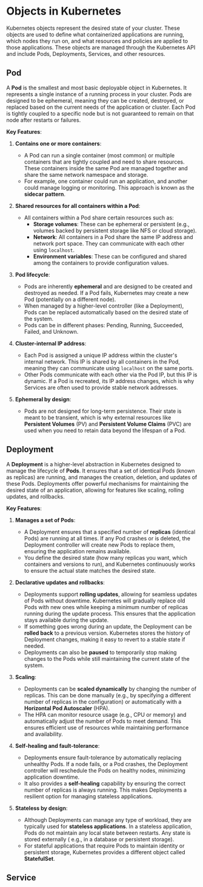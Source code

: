 # Objects in Kubernetes

Kubernetes objects represent the desired state of your cluster. These objects are used to define what containerized
applications are running, which nodes they run on, and what resources and policies are applied to those applications.
These objects are managed through the Kubernetes API and include Pods, Deployments, Services, and other resources.

## Pod

A **Pod** is the smallest and most basic deployable object in Kubernetes. It represents a single instance of a running
process in your cluster. Pods are designed to be ephemeral, meaning they can be created, destroyed, or replaced based on
the current needs of the application or cluster. Each Pod is tightly coupled to a specific node but is not guaranteed to
remain on that node after restarts or failures.

**Key Features**:

1. **Contains one or more containers**:
   - A Pod can run a single container (most common) or multiple containers that are tightly coupled and need to share
     resources. These containers inside the same Pod are managed together and share the same network namespace and
     storage.
   - For example, one container could run an application, and another could manage logging or monitoring. This approach
     is known as the **sidecar pattern**.

2. **Shared resources for all containers within a Pod**:
   - All containers within a Pod share certain resources such as:
      - **Storage volumes**: These can be ephemeral or persistent (e.g., volumes backed by persistent storage like NFS
        or cloud storage).
      - **Network**: All containers in a Pod share the same IP address and network port space. They can communicate
        with each other using `localhost`.
      - **Environment variables**: These can be configured and shared among the containers to provide configuration
        values.

3. **Pod lifecycle**:
   - Pods are inherently **ephemeral** and are designed to be created and destroyed as needed. If a Pod fails,
     Kubernetes may create a new Pod (potentially on a different node).
   - When managed by a higher-level controller (like a Deployment), Pods can be replaced automatically based on the
     desired state of the system.
   - Pods can be in different phases: Pending, Running, Succeeded, Failed, and Unknown.

4. **Cluster-internal IP address**:
   - Each Pod is assigned a unique IP address within the cluster's internal network. This IP is shared by all
     containers in the Pod, meaning they can communicate using `localhost` on the same ports.
   - Other Pods communicate with each other via the Pod IP, but this IP is dynamic. If a Pod is recreated, its IP
     address changes, which is why Services are often used to provide stable network addresses.

5. **Ephemeral by design**:
   - Pods are not designed for long-term persistence. Their state is meant to be transient, which is why external
     resources like **Persistent Volumes** (PV) and **Persistent Volume Claims** (PVC) are used when you need to retain
     data beyond the lifespan of a Pod.

## Deployment

A **Deployment** is a higher-level abstraction in Kubernetes designed to manage the lifecycle of **Pods**. It ensures
that a set of identical Pods (known as replicas) are running, and manages the creation, deletion, and updates of these
Pods. Deployments offer powerful mechanisms for maintaining the desired state of an application, allowing for features
like scaling, rolling updates, and rollbacks.

**Key Features**:

1. **Manages a set of Pods**:
   - A Deployment ensures that a specified number of **replicas** (identical Pods) are running at all times. If any Pod
     crashes or is deleted, the Deployment controller will create new Pods to replace them, ensuring the application
     remains available.
   - You define the desired state (how many replicas you want, which containers and versions to run), and Kubernetes
     continuously works to ensure the actual state matches the desired state.

2. **Declarative updates and rollbacks**:
   - Deployments support **rolling updates**, allowing for seamless updates of Pods without downtime. Kubernetes will
     gradually replace old Pods with new ones while keeping a minimum number of replicas running during the update
     process. This ensures that the application stays available during the update.
   - If something goes wrong during an update, the Deployment can be **rolled back** to a previous version. Kubernetes
     stores the history of Deployment changes, making it easy to revert to a stable state if needed.
   - Deployments can also be **paused** to temporarily stop making changes to the Pods while still maintaining the
     current state of the system.

3. **Scaling**:
   - Deployments can be **scaled dynamically** by changing the number of replicas. This can be done manually (e.g., by
     specifying a different number of replicas in the configuration) or automatically with a **Horizontal Pod
     Autoscaler** (HPA).
   - The HPA can monitor resource usage (e.g., CPU or memory) and automatically adjust the number of Pods to meet
     demand. This ensures efficient use of resources while maintaining performance and availability.

4. **Self-healing and fault-tolerance**:
   - Deployments ensure fault-tolerance by automatically replacing unhealthy Pods. If a node fails, or a Pod crashes,
     the Deployment controller will reschedule the Pods on healthy nodes, minimizing application downtime.
   - It also provides a **self-healing** capability by ensuring the correct number of replicas is always running. This
     makes Deployments a resilient option for managing stateless applications.

5. **Stateless by design**:
   - Although Deployments can manage any type of workload, they are typically used for **stateless applications**. In a
     stateless application, Pods do not maintain any local state between restarts. Any state is stored externally (
     e.g., in a database or persistent storage).
   - For stateful applications that require Pods to maintain identity or persistent storage, Kubernetes provides a
     different object called **StatefulSet**.

## Service